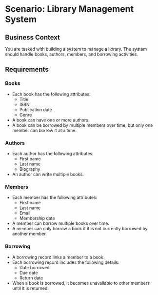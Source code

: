 # Scenario: Library Management System

## Business Context
You are tasked with building a system to manage a library. The system should handle books, authors, 
members, and borrowing activities.

## Requirements

### Books
- Each book has the following attributes:
  - Title
  - ISBN
  - Publication date
  - Genre
- A book can have one or more authors.
- A book can be borrowed by multiple members over time, but only one member can borrow it at a time.

### Authors
- Each author has the following attributes:
  - First name
  - Last name
  - Biography
- An author can write multiple books.

### Members
- Each member has the following attributes:
  - First name
  - Last name
  - Email
  - Membership date
- A member can borrow multiple books over time.
- A member can only borrow a book if it is not currently borrowed by another member.

### Borrowing
- A borrowing record links a member to a book.
- Each borrowing record includes the following details:
  - Date borrowed
  - Due date
  - Return date
- When a book is borrowed, it becomes unavailable to other members until it is returned.
